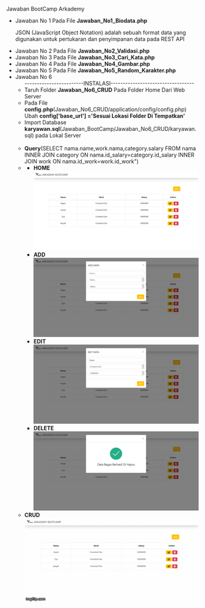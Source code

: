   Jawaban BootCamp Arkademy

<ul>
  <li>Jawaban No 1 Pada File <b>Jawaban_No1_Biodata.php</b><br>
  <p>JSON (JavaScript Object Notation) adalah sebuah format data yang digunakan untuk pertukaran dan penyimpanan data pada REST API</p>
  </li>
  <li>Jawaban No 2 Pada File <b>Jawaban_No2_Validasi.php</b></li>
  <li>Jawaban No 3 Pada File <b>Jawaban_No3_Cari_Kata.php</b> </li>
  <li>Jawaban No 4 Pada File <b>Jawaban_No4_Gambar.php</b> </li>
  <li>Jawaban No 5 Pada File <b>Jawaban_No5_Random_Karakter.php</b> </li>
  <li>Jawaban No 6  
    <ul>------------------------INSTALASI----------------------------------
      <br>
      <li>Taruh Folder <b>Jawaban_No6_CRUD</b> Pada Folder Home Dari Web Server</li>
      <li>Pada File <b>config.php</b>(Jawaban_No6_CRUD/application/config/config.php) Ubah <b>config['base_url'] ='Sesuai Lokasi Folder Di Tempatkan'</b></li>
       <li>Import Database <b>karyawan.sql</b>(Jawaban_BootCamp/Jawaban_No6_CRUD/karyawan.sql) pada Lokal Server</li>
    </ul>
    <br>
    <ul type="A">
      <li></b><b>Query</b>(SELECT nama.name,work.nama,category.salary FROM nama INNER JOIN category ON  nama.id_salary=category.id_salary INNER JOIN work ON nama.id_work=work.id_work")
      </li>
      <li>
        <ul>
        <li><b>HOME</b><img src="https://raw.githubusercontent.com/nhasoenhasan/Jawaban_BootCamp/master/Screenshot/Home.png"></li>
        <li><b>ADD</b><img src="https://raw.githubusercontent.com/nhasoenhasan/Jawaban_BootCamp/master/Screenshot/ADD.png"></li>
        <li><b>EDIT</b><img src="https://raw.githubusercontent.com/nhasoenhasan/Jawaban_BootCamp/master/Screenshot/EDIT.png"></li>
        <li><b>DELETE</b><img src="https://raw.githubusercontent.com/nhasoenhasan/Jawaban_BootCamp/master/Screenshot/DELETE.png"></li>
        </ul>
      </li>
      <li><b>CRUD</b><br>
        <img src="https://raw.githubusercontent.com/nhasoenhasan/Jawaban_BootCamp/master/Screenshot/CRUD.gif">
      </li>
    </ul> 
  </li>
  
  
<ul>
